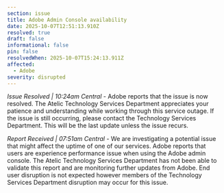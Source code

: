 ```yaml
---
section: issue
title: Adobe Admin Console availability
date: 2025-10-07T12:51:13.910Z
resolved: true
draft: false
informational: false
pin: false
resolvedWhen: 2025-10-07T15:24:13.911Z
affected:
  - Adobe
severity: disrupted
---
```

*Issue Resolved | 10:24am Central* - Adobe reports that the issue is now resolved. The Atelic Technology Services Department appreciates your patience and understanding while working through this service outage. If the issue is still occurring, please contact the Technology Services Department. This will be the last update unless the issue recurs.

*Report Received | 07:51am Central* - We are investigating a potential issue that might affect the uptime of one of our services. Adobe reports that users are experience performance issue when using the Adobe admin console. The Atelic Technology Services Department has not been able to validate this report and are monitoring further updates from Adobe. End user disruption is not expected however members of the Technology Services Department disruption may occur for this issue.